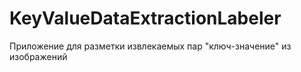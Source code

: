 # KeyValueDataExtractionLabeler
Приложение для разметки извлекаемых пар "ключ-значение" из изображений
